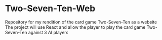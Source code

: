 # Two-Seven-Ten-Web
Repository for my rendition of the card game Two-Seven-Ten as a website
The project will use React and allow the player to play the card game Two-Seven-Ten against 3 AI players
